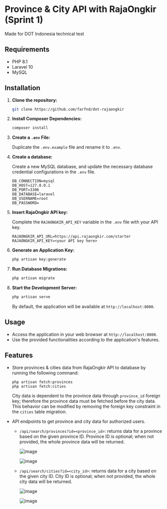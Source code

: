 # Province & City API with RajaOngkir (Sprint 1)

Made for DOT Indonesia technical test

## Requirements

-   PHP 8.1
-   Laravel 10
-   MySQL

## Installation

1.  **Clone the repository:**

    ```bash
    git clone https://github.com/farfnd/dot-rajaongkir
    ```

2.  **Install Composer Dependencies:**

    ```bash
    composer install
    ```

3.  **Create a `.env` File:**

    Duplicate the `.env.example` file and rename it to `.env`.

4.  **Create a database:**

    Create a new MySQL database, and update the necessary database credential configurations in the `.env` file.

    ```
    DB_CONNECTION=mysql
    DB_HOST=127.0.0.1
    DB_PORT=3306
    DB_DATABASE=laravel
    DB_USERNAME=root
    DB_PASSWORD=
    ```

5.  **Insert RajaOngkir API key:**

    Complete the `RAJAONGKIR_API_KEY` variable in the `.env` file with your API key.

    ```
    RAJAONGKIR_API_URL=https://api.rajaongkir.com/starter
    RAJAONGKIR_API_KEY=<your API key here>
    ```

6.  **Generate an Application Key:**

    ```bash
    php artisan key:generate
    ```

7.  **Run Database Migrations:**

    ```bash
    php artisan migrate
    ```

8.  **Start the Development Server:**

    ```bash
    php artisan serve
    ```

    By default, the application will be available at `http://localhost:8000`.

## Usage

-   Access the application in your web browser at `http://localhost:8000`.
-   Use the provided functionalities according to the application's features.

## Features

-   Store provinces & cities data from RajaOngkir API to database by running the following command:

    ```
    php artisan fetch:provinces
    php artisan fetch:cities
    ```

    City data is dependent to the province data through `province_id` foreign key; therefore the province data must be fetched before the city data. This behavior can be modified by removing the foreign key constraint in the `cities` table migration.

-   API endpoints to get province and city data for authorized users.

    -   `/api/search/provinces?id=<province_id>`: returns data for a province based on the given province ID. Province ID is optional; when not provided, the whole province data will be returned.

        ![image](https://github.com/farfnd/dot-rajaongkir/assets/70105993/b75aed3e-40d6-4c63-be4b-c15ba567b553)

        ![image](https://github.com/farfnd/dot-rajaongkir/assets/70105993/7d7eea15-c5bc-4983-b2ef-2f62c3fad104)


    -   `/api/search/cities?id=<city_id>`: returns data for a city based on the given city ID. City ID is optional; when not provided, the whole city data will be returned.

        ![image](https://github.com/farfnd/dot-rajaongkir/assets/70105993/f61395eb-c83a-48bb-a692-f4b9229b30c4)

        ![image](https://github.com/farfnd/dot-rajaongkir/assets/70105993/4a067fde-3a3d-4f5a-8346-37f14c306fd8)

